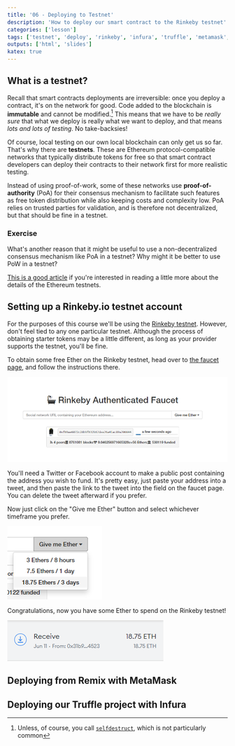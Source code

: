 ```yaml
---
title: '06 - Deploying to Testnet'
description: 'How to deploy our smart contract to the Rinkeby testnet'
categories: ['lesson']
tags: ['testnet', 'deploy', 'rinkeby', 'infura', 'truffle', 'metamask', 'remix']
outputs: ['html', 'slides']
katex: true
---
```


## What is a testnet?

Recall that smart contracts deployments are irreversible: once you deploy a contract, it's on the network for good. Code added to the blockchain is **immutable** and cannot be modified.[^selfdestruct] This means that we have to be _really sure_ that what we deploy is really what we want to deploy, and that means _lots and lots of testing_. No take-backsies!

[^selfdestruct]: Unless, of course, you call [`selfdestruct`](https://docs.soliditylang.org/en/v0.8.4/introduction-to-smart-contracts.html#deactivate-and-self-destruct), which is not particularly common

Of course, local testing on our own local blockchain can only get us so far. That's why there are **testnets**. These are Ethereum protocol-compatible networks that typically distribute tokens for free so that smart contract developers can deploy their contracts to their network first for more realistic testing.

Instead of using proof-of-work, some of these networks use **proof-of-authority** (PoA) for their consensus mechanism to facilitate such features as free token distribution while also keeping costs and complexity low. PoA relies on trusted parties for validation, and is therefore not decentralized, but that should be fine in a testnet.

### Exercise

What's another reason that it might be useful to use a non-decentralized consensus mechanism like PoA in a testnet? Why might it be better to use PoW in a testnet?

[This is a good article](https://medium.com/blockcentric/ethereum-testnets-what-are-they-and-why-so-many-ebf62821bbc) if you're interested in reading a little more about the details of the Ethereum testnets.

## Setting up a Rinkeby.io testnet account

For the purposes of this course we'll be using the [Rinkeby testnet](https://www.rinkeby.io/). However, don't feel tied to any one particular testnet. Although the process of obtaining starter tokens may be a little different, as long as your provider supports the testnet, you'll be fine.

To obtain some free Ether on the Rinkeby testnet, head over to [the faucet page](https://www.rinkeby.io/#faucet), and follow the instructions there.

![Rinkeby faucet page](./rinkeby-faucet.png)

You'll need a Twitter or Facebook account to make a public post containing the address you wish to fund. It's pretty easy, just paste your address into a tweet, and then paste the link to the tweet into the field on the faucet page. You can delete the tweet afterward if you prefer.

Now just click on the "Give me Ether" button and select whichever timeframe you prefer.

![Give me Ether button on Rinkeby faucet page](./rinkeby-give.png)

Congratulations, now you have some Ether to spend on the Rinkeby testnet!

![Tokens received from Rinkeby faucet displayed on MetaMask](./metamask-receive.png)

## Deploying from Remix with MetaMask

## Deploying our Truffle project with Infura
